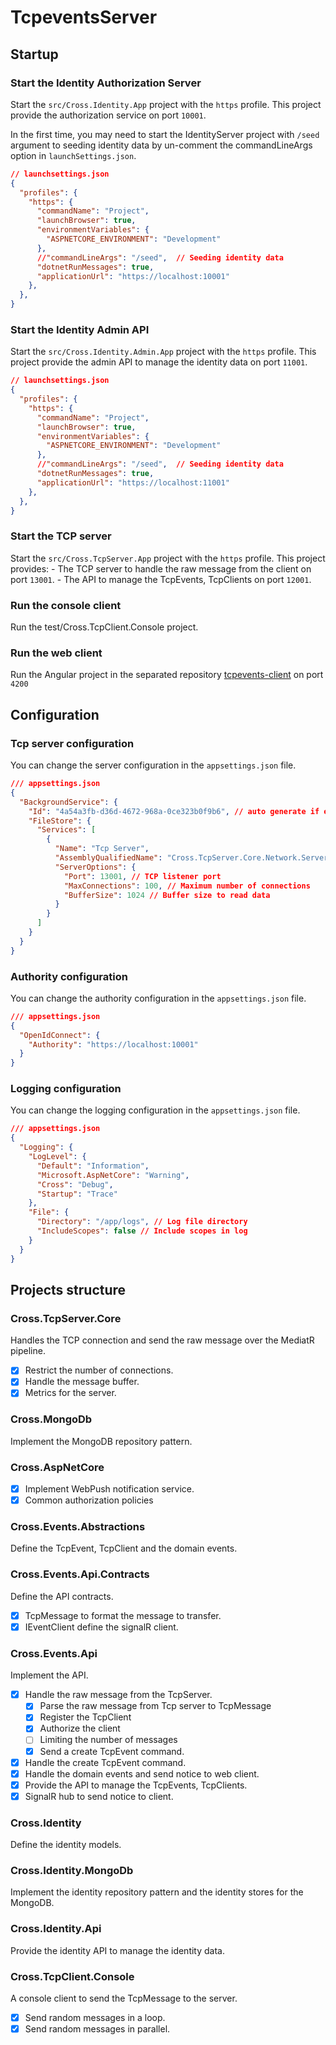 # TcpeventsServer

## Startup

### Start the Identity Authorization Server

Start the `src/Cross.Identity.App` project with the `https` profile. This project provide the authorization service on port `10001`.

In the first time, you may need to start the IdentityServer project with `/seed` argument to seeding identity data by un-comment the commandLineArgs option in `launchSettings.json`.

```json
// launchsettings.json
{
  "profiles": {
    "https": {
      "commandName": "Project",
      "launchBrowser": true,
      "environmentVariables": {
        "ASPNETCORE_ENVIRONMENT": "Development"
      },
      //"commandLineArgs": "/seed",  // Seeding identity data
      "dotnetRunMessages": true,
      "applicationUrl": "https://localhost:10001"
    },
  },
}
```

### Start the Identity Admin API

Start the `src/Cross.Identity.Admin.App` project with the `https` profile. This project provide the admin API to manage the identity data on port `11001`.
```json
// launchsettings.json
{
  "profiles": {
    "https": {
      "commandName": "Project",
      "launchBrowser": true,
      "environmentVariables": {
        "ASPNETCORE_ENVIRONMENT": "Development"
      },
      //"commandLineArgs": "/seed",  // Seeding identity data
      "dotnetRunMessages": true,
      "applicationUrl": "https://localhost:11001"
    },
  },
}
```
### Start the TCP server

Start the `src/Cross.TcpServer.App` project with the `https` profile. 
This project provides: 
    - The TCP server to handle the raw message from the client on port `13001`.
    - The API to manage the TcpEvents, TcpClients on port `12001`.

### Run the console client

Run the test/Cross.TcpClient.Console project.

### Run the web client

Run the Angular project in the separated repository [tcpevents-client](https://github.com/creatorflow-io/cross-events-client) on port `4200`

## Configuration

### Tcp server configuration

You can change the server configuration in the `appsettings.json` file.

```json
/// appsettings.json
{
  "BackgroundService": {
    "Id": "4a54a3fb-d36d-4672-968a-0ce323b0f9b6", // auto generate if empty
    "FileStore": {
      "Services": [
        {
          "Name": "Tcp Server",
          "AssemblyQualifiedName": "Cross.TcpServer.Core.Network.ServerListener, Cross.TcpServer.Core",
          "ServerOptions": {
            "Port": 13001, // TCP listener port
            "MaxConnections": 100, // Maximum number of connections
            "BufferSize": 1024 // Buffer size to read data
          }
        }
      ]
    }
  }
}
```

### Authority configuration

You can change the authority configuration in the `appsettings.json` file.

```json
/// appsettings.json
{
  "OpenIdConnect": {
	"Authority": "https://localhost:10001"
  }
}
```

### Logging configuration

You can change the logging configuration in the `appsettings.json` file.

```json
/// appsettings.json
{
  "Logging": {
	"LogLevel": {
      "Default": "Information",
      "Microsoft.AspNetCore": "Warning",
      "Cross": "Debug",
      "Startup": "Trace"
    },
    "File": {
      "Directory": "/app/logs", // Log file directory
      "IncludeScopes": false // Include scopes in log
    }
  }
}
```

## Projects structure

### Cross.TcpServer.Core

Handles the TCP connection and send the raw message over the MediatR pipeline.
- [x] Restrict the number of connections.
- [x] Handle the message buffer.
- [x] Metrics for the server.

### Cross.MongoDb

Implement the MongoDB repository pattern.

### Cross.AspNetCore

- [x] Implement WebPush notification service.
- [x] Common authorization policies

### Cross.Events.Abstractions

Define the TcpEvent, TcpClient and the domain events.

### Cross.Events.Api.Contracts

Define the API contracts.
- [x] TcpMessage to format the message to transfer.
- [x] IEventClient define the signalR client.

### Cross.Events.Api

Implement the API.
- [x] Handle the raw message from the TcpServer.
    - [x] Parse the raw message from Tcp server to TcpMessage
    - [x] Register the TcpClient
    - [x] Authorize the client
    - [ ] Limiting the number of messages
    - [x] Send a create TcpEvent command.
- [x] Handle the create TcpEvent command.
- [x] Handle the domain events and send notice to web client.
- [x] Provide the API to manage the TcpEvents, TcpClients.
- [x] SignalR hub to send notice to client.

### Cross.Identity
Define the identity models.

### Cross.Identity.MongoDb
Implement the identity repository pattern and the identity stores for the MongoDB.

### Cross.Identity.Api
Provide the identity API to manage the identity data.

### Cross.TcpClient.Console

A console client to send the TcpMessage to the server.
- [x] Send random messages in a loop.
- [x] Send random messages in parallel.